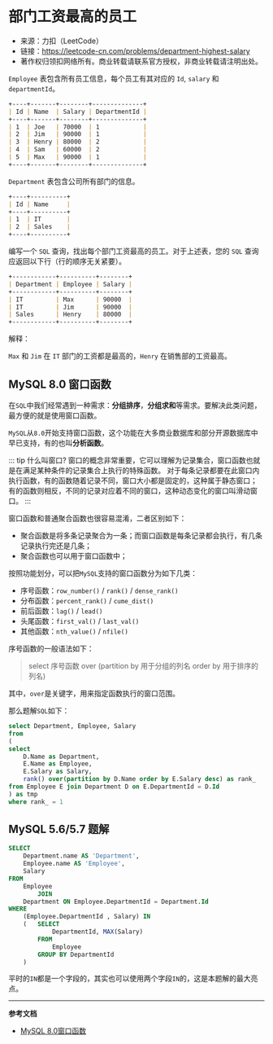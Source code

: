 # 部门工资最高的员工

- 来源：力扣（LeetCode）
- 链接：https://leetcode-cn.com/problems/department-highest-salary
- 著作权归领扣网络所有。商业转载请联系官方授权，非商业转载请注明出处。

`Employee` 表包含所有员工信息，每个员工有其对应的 `Id`, `salary` 和 `departmentId`。
```markdown
+----+-------+--------+--------------+
| Id | Name  | Salary | DepartmentId |
+----+-------+--------+--------------+
| 1  | Joe   | 70000  | 1            |
| 2  | Jim   | 90000  | 1            |
| 3  | Henry | 80000  | 2            |
| 4  | Sam   | 60000  | 2            |
| 5  | Max   | 90000  | 1            |
+----+-------+--------+--------------+
```

`Department` 表包含公司所有部门的信息。
```markdown
+----+----------+
| Id | Name     |
+----+----------+
| 1  | IT       |
| 2  | Sales    |
+----+----------+
```

编写一个 `SQL` 查询，找出每个部门工资最高的员工。对于上述表，您的 `SQL` 查询应返回以下行（行的顺序无关紧要）。

```markdown
+------------+----------+--------+
| Department | Employee | Salary |
+------------+----------+--------+
| IT         | Max      | 90000  |
| IT         | Jim      | 90000  |
| Sales      | Henry    | 80000  |
+------------+----------+--------+
```

解释：

`Max` 和 `Jim` 在 `IT` 部门的工资都是最高的，`Henry` 在销售部的工资最高。

## MySQL 8.0 窗口函数

在`SQL`中我们经常遇到一种需求：**分组排序**，**分组求和**等需求。要解决此类问题，最方便的就是使用窗口函数。

`MySQL`从`8.0`开始支持窗口函数，这个功能在大多商业数据库和部分开源数据库中早已支持，有的也叫**分析函数**。

::: tip 什么叫窗口?
窗口的概念非常重要，它可以理解为记录集合，窗口函数也就是在满足某种条件的记录集合上执行的特殊函数。
对于每条记录都要在此窗口内执行函数，有的函数随着记录不同，窗口大小都是固定的，这种属于静态窗口；
有的函数则相反，不同的记录对应着不同的窗口，这种动态变化的窗口叫滑动窗口。
::: 

窗口函数和普通聚合函数也很容易混淆，二者区别如下：
- 聚合函数是将多条记录聚合为一条；而窗口函数是每条记录都会执行，有几条记录执行完还是几条；
- 聚合函数也可以用于窗口函数中；


按照功能划分，可以把`MySQL`支持的窗口函数分为如下几类：
- 序号函数：`row_number()` / `rank()` / `dense_rank()`
- 分布函数：`percent_rank()` / `cume_dist()`
- 前后函数：`lag()` / `lead()`
- 头尾函数：`first_val()` / `last_val()`
- 其他函数：`nth_value()` / `nfile()`

序号函数的一般语法如下：
> select 序号函数 over (partition by 用于分组的列名 order by 用于排序的列名)

其中，`over`是关键字，用来指定函数执行的窗口范围。

那么题解`SQL`如下：
```sql
select Department, Employee, Salary
from 
(
select 
    D.Name as Department, 
    E.Name as Employee, 
    E.Salary as Salary, 
    rank() over(partition by D.Name order by E.Salary desc) as rank_
from Employee E join Department D on E.DepartmentId = D.Id
) as tmp
where rank_ = 1
```

## MySQL 5.6/5.7 题解

```sql
SELECT
    Department.name AS 'Department',
    Employee.name AS 'Employee',
    Salary
FROM
    Employee
        JOIN
    Department ON Employee.DepartmentId = Department.Id
WHERE
    (Employee.DepartmentId , Salary) IN
    (   SELECT
            DepartmentId, MAX(Salary)
        FROM
            Employee
        GROUP BY DepartmentId
	)
```

平时的`IN`都是一个字段的，其实也可以使用两个字段`IN`的，这是本题解的最大亮点。


--- 
**参考文档**

- [MySQL 8.0窗口函数](https://www.cnblogs.com/DataArt/p/9961676.html)